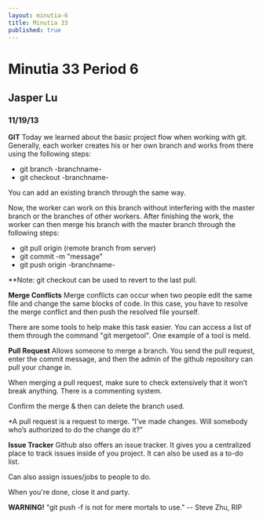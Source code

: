 ```yaml
---
layout: minutia-6
title: Minutia 33
published: true
---
```


# Minutia 33 Period 6
## Jasper Lu
### 11/19/13

__GIT__
Today we learned about the basic project flow when working with git.
Generally, each worker creates his or her own branch and works from there using the following steps:

- git branch -branchname-
- git checkout -branchname-

You can add an existing branch through the same way.

Now, the worker can work on this branch without interfering with the master branch or the branches of other workers. After finishing the work, the worker can then merge his branch with the master branch through the following steps:

- git pull origin (remote branch from server)
- git commit -m "message"
- git push origin -branchname-

\*\*Note: git checkout can be used to revert to the last pull.

__Merge Conflicts__
Merge conflicts can occur when two people edit the same file and change the same blocks of code.
In this case, you have to resolve the merge conflict and then push the resolved file yourself.

There are some tools to help make this task easier. You can access a list of them through the command "git mergetool". One example of a tool is meld.

__Pull Request__
Allows someone to merge a branch. You send the pull request, enter the commit message, and then the admin of the github repository can pull your change in.

When merging a pull request, make sure to check extensively that it won’t break anything. There is a commenting system.

Confirm the merge & then can delete the branch used.

\*A pull request is a request to merge. “I’ve made changes. Will somebody who’s authorized to do the change do it?”

__Issue Tracker__
Github also offers an issue tracker. It gives you a centralized place to track issues inside of you project. It can also be used as a to-do list.

Can also assign issues/jobs to people to do.

When you're done, close it and party.

__WARNING!__
"git push -f is not for mere mortals to use." -- Steve Zhu, RIP
